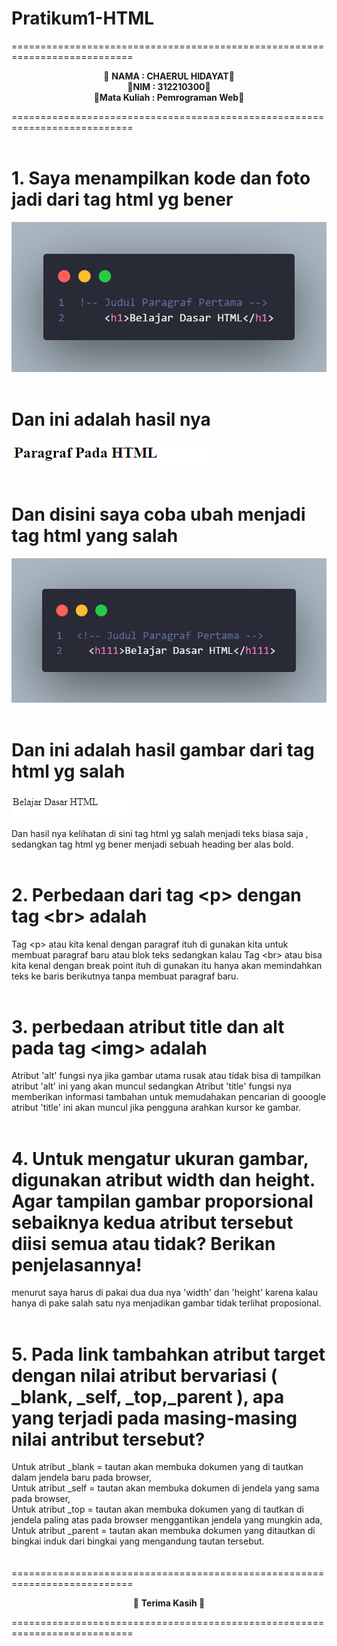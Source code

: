 # Pratikum1-HTML

===========================================================================<br>
<p align="center">
 &#128640 <b>NAMA          :  CHAERUL HIDAYAT</b>&#128640 <br> 
  &#128640<b>NIM           :  312210300</b>&#128640 <br>
 &#128640<b>Mata Kuliah   :  Pemrograman Web</b>&#128640 <br>
</p>
===========================================================================<br><br>


# 1. Saya menampilkan kode dan foto jadi dari tag html yg bener 
![Gambar TAG HTML](<FOTO README/code1.png>) <br><br>
 # Dan ini adalah hasil nya 
![Hasil Gambar Tag HTML](<FOTO README/code2.png>)<br><br>
  # Dan disini saya coba ubah menjadi tag html yang salah 
![TAH HTML YG SALAH](<FOTO README/code 3.png>) <br><br>
 # Dan ini adalah hasil gambar dari tag html yg salah
![Gambar TAG HTML yang salah](<FOTO README/code4.png>) <br><br>
 Dan hasil nya kelihatan di sini tag html yg salah menjadi teks biasa saja , sedangkan tag html yg bener menjadi sebuah heading ber alas bold.<br> <br> 
 # 2. Perbedaan dari tag &#60;p&#62; dengan tag &#60;br&#62; adalah
 Tag &#60;p&#62; atau kita kenal dengan paragraf ituh di gunakan kita untuk membuat paragraf baru atau blok teks sedangkan kalau Tag &#60;br&#62; atau bisa kita kenal dengan break point ituh di gunakan itu hanya akan memindahkan teks ke baris berikutnya tanpa membuat paragraf baru. <br> <br>
# 3.  perbedaan atribut title dan alt pada tag &#60;img&#62; adalah 
Atribut 'alt' fungsi nya jika gambar utama rusak atau tidak bisa di tampilkan atribut 'alt' ini yang akan muncul sedangkan
Atribut 'title' fungsi nya memberikan informasi tambahan untuk memudahakan pencarian di gooogle atribut 'title' ini akan muncul jika pengguna arahkan kursor ke gambar. <br><br>
# 4. Untuk mengatur ukuran gambar, digunakan atribut width dan height. Agar tampilan gambar proporsional sebaiknya kedua atribut tersebut diisi semua atau tidak? Berikan penjelasannya!
menurut saya harus di pakai dua dua nya 'width' dan 'height' karena kalau hanya di pake salah satu nya menjadikan gambar tidak terlihat proposional. <br><br>
# 5. Pada link tambahkan atribut target dengan nilai atribut bervariasi ( _blank, _self, _top,_parent ), apa yang terjadi pada masing-masing nilai antribut tersebut?
Untuk atribut _blank = tautan akan membuka dokumen yang di tautkan dalam jendela baru pada browser, <br>
Untuk atribut _self = tautan akan membuka dokumen di jendela yang sama pada  browser, <br>
Untuk atribut _top = tautan akan membuka dokumen yang di tautkan di jendela paling atas pada browser menggantikan jendela yang mungkin ada, <br>
Untuk atribut _parent = tautan akan membuka dokumen yang ditautkan di bingkai induk dari bingkai yang mengandung tautan tersebut.<br> <br> <br>
===========================================================================<br>
<p align="center">
 &#128640 <b> Terima Kasih </b>&#128640 <br>
</p>
===========================================================================<br><br>
